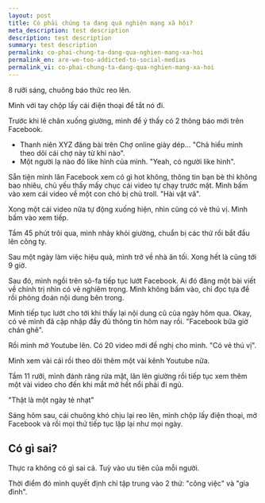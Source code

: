```yaml
---
layout: post
title: Có phải chúng ta đang quá nghiện mạng xã hội?
meta_description: test description
description: test description
summary: test description
permalink: co-phai-chung-ta-dang-qua-nghien-mang-xa-hoi
permalink_en: are-we-too-addicted-to-social-medias
permalink_vi: co-phai-chung-ta-dang-qua-nghien-mang-xa-hoi
---
```


8 rưỡi sáng, chuông báo thức reo lên.

Mình với tay chộp lấy cái điện thoại để tắt nó đi.

Trước khi lê chân xuống giường, mình để ý thấy có 2 thông báo mới trên Facebook. 
* Thanh niên XYZ đăng bài trên Chợ online giày dép... "Chả hiểu mình theo dõi cái chợ này từ khi nào".
* Một người lạ nào đó like hình của mình. "Yeah, có người like hình".

Sẵn tiện mình lăn Facebook xem có gì hot không, thông tin bạn bè thì không bao nhiêu, chủ yếu thấy mấy chục cái video tự chạy trước mặt. Mình bấm vào xem cái video về một con chó bị chủ troll. "Hài vật vã".

Xong một cái video nữa tự động xuống hiện, nhìn cũng có vẻ thú vị. Mình bấm vào xem tiếp.

Tầm 45 phút trôi qua, mình nhảy khỏi giường, chuẩn bị các thứ rồi bắt đầu lên công ty.

Sau một ngày làm việc hiệu quả, mình trở về nhà ăn tối. Xong hết là cũng tới 9 giờ.

Sau đó, mình ngồi trên sô-fa tiếp tục lướt Facebook. Ai đó đăng một bài viết về chính trị nhìn có vẻ nghiêm trọng. Mình không bấm vào, chỉ đọc tựa đề rồi phỏng đoán nội dung bên trong. 

Mình tiếp tục lướt cho tới khi thấy lại nội dung cũ của ngày hôm qua. Okay, có vẻ mình đã cập nhập đầy đủ thông tin hôm nay rồi. "Facebook bữa giờ chán ghê".

Rồi mình mở Youtube lên. Có 20 video mới đề nghị cho mình. "Có vẻ thú vị".

Mình xem vài cái rồi theo dõi thêm một vài kênh Youtube nữa.

Tầm 11 rưỡi, mình đánh răng rửa mặt, lăn lên giường rồi tiếp tục xem thêm một vài video cho đến khi mắt mở hết nổi phải đi ngủ.

"Thật là một ngày tẻ nhạt"

Sáng hôm sau, cái chuông khó chịu lại reo lên, mình chộp lấy điện thoại, mở Facebook và rồi mọi thứ tiếp tục lặp lại như mọi ngày. 

## Có gì sai?

Thực ra không có gì sai cả. Tuỳ vào ưu tiên của mỗi người.

Thời điểm đó mình quyết định chỉ tập trung vào 2 thứ: "công việc" và "gia đình".

